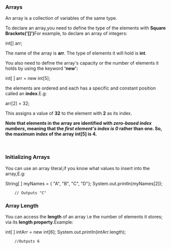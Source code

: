 <h3><strong>Arrays</strong></h3>
<p>
An array is a collection of variables of the same type.</p>
<p>To declare an array,you need to define the type of the elements with <strong>Square Brackets('[]')</strong>For example, to declare an array of integers:</p>
		int[] arr;
<p>The name of the array is <strong>arr</strong>. The type of elements it will hold is <strong>int</strong>.</p>
<p>You also need to define the array's capacity or the number of elements it holds by using the keyword <strong>'new':</strong></p>
		int[ ] arr = new int[5];
<p>the elements are ordered and each has a specific and constant position called an <strong>index</strong>.E.g:</p>
		arr[2] = 32;
<p>This assigns a value of <strong>32</strong> to the element with <strong>2</strong> as its index.</p>
<p><strong>Note that elements in the array are identified with <em>zero-based index numbers</em>, meaning that the <em>first element's index is 0</em> rather than one. So, the maximum index of the array int[5] is 4.</strong></p><br>
<h3>Initializing Arrays</h3>
<p>You can use an array literal,if you know what values to insert into the array,E.g:</p>
		String[ ] myNames = { "A", "B", "C", "D"};
		System.out.println(myNames[2]);

		// Outputs "C"

<h3>Array Length</h3>
<p>You can access the <strong>length</strong> of an array i.e the number of elements it stores; via its <strong>length property</strong>.Example:</p>
		int[ ] intArr = new int[6];
		System.out.println(intArr.length);

		//Outputs 6

